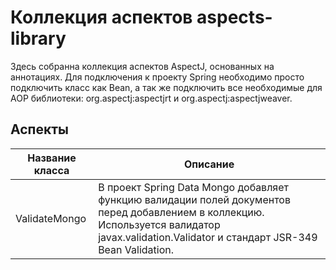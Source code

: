 # Коллекция аспектов aspects-library
Здесь собранна коллекция аспектов AspectJ, основанных на аннотациях. Для подключения к проекту Spring необходимо просто подключить класс как Bean, а так же подключить все необходимые для AOP библиотеки: org.aspectj:aspectjrt и org.aspectj:aspectjweaver.

## Аспекты
| Название класса | Описание |
| ---------| -------- |
| ValidateMongo | В проект Spring Data Mongo добавляет функцию валидации полей документов перед добавлением в коллекцию. Используется валидатор javax.validation.Validator и стандарт JSR-349 Bean Validation. |
